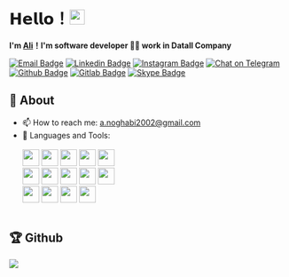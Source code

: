 # 𝗛𝗲𝗹𝗹𝗼！<img src="https://user-images.githubusercontent.com/5679180/79618120-0daffb80-80be-11ea-819e-d2b0fa904d07.gif" width="27px"> 

**I'm [Ali](https://github.com/Ali-Noghabi)！I'm software developer 👨‍💻 work in Datall Company**

[![Email Badge](https://img.shields.io/badge/Gmail-D14836?style=for-the-badge&logo=gmail&logoColor=white&link=mailto:yaronhuang@foxmail.com)](mailto:a.noghabi2002@gmail.com)
[![Linkedin Badge](https://img.shields.io/badge/LinkedIn-0077B5?style=for-the-badge&logo=linkedin&logoColor=white)](https://www.linkedin.com/in/ali-noghabi/)
[![Instagram Badge](https://img.shields.io/badge/Instagram-E4405F?style=for-the-badge&logo=instagram&logoColor=white)](https://www.instagram.com/aliabdollahian.noghabi/) 
[![Chat on Telegram](https://img.shields.io/badge/Telegram-2CA5E0?style=for-the-badge&logo=telegram&logoColor=white)](https://t.me/Ali_Abdollahian_Noghabi) 
[![Github Badge](https://img.shields.io/badge/GitHub-100000?style=for-the-badge&logo=github&logoColor=white)](https://github.com/Ali-Noghabi)
[![Gitlab Badge](https://img.shields.io/badge/GitLab-330F63?style=for-the-badge&logo=gitlab&logoColor=white)](https://gitlab.com/ali.noghabi)
[![Skype Badge](https://img.shields.io/badge/Skype-blue?style=for-the-badge&logo=skype&logoColor=white)](https://join.skype.com/invite/gLtpihANf3CC)

## 🧐 About
- 📫 How to reach me: a.noghabi2002@gmail.com<br />
- 🌱 Languages and Tools:<br />    
    <div>
	<br />
        <img height="30" src="https://img.shields.io/badge/C%2B%2B-00599C?style=for-the-badge&logo=c%2B%2B&logoColor=white"></code>
        <img height="30" src="https://img.shields.io/badge/Java-ED8B00?style=for-the-badge&logo=java&logoColor=white"></code>
	<img height="30" src="https://img.shields.io/badge/Qt-41CD52?style=for-the-badge&logo=qt&logoColor=white"></code>
	<img height="30" src="	https://img.shields.io/badge/C-00599C?style=for-the-badge&logo=c&logoColor=white"></code>
        <img height="30" src="https://img.shields.io/badge/C%23-239120?style=for-the-badge&logo=c-sharp&logoColor=white"></code>
	<br />
	<img height="30" src="https://img.shields.io/badge/Git-F05032?style=for-the-badge&logo=git&logoColor=white"></code>
        <img height="30" src="https://img.shields.io/badge/SQLite-07405E?style=for-the-badge&logo=sqlite&logoColor=white"></code>
	 <img height="30" src="https://img.shields.io/badge/CMake-064F8C?style=for-the-badge&logo=cmake&logoColor=white"></code>
        <img height="30" src="https://img.shields.io/badge/json-5E5C5C?style=for-the-badge&logo=json&logoColor=white"></code>
	<img height="30" src="https://img.shields.io/badge/Postman-FF6C37?style=for-the-badge&logo=Postman&logoColor=white"></code>
	<br />
	<img height="30" src="https://img.shields.io/badge/Windows-0078D6?style=for-the-badge&logo=windows&logoColor=white"></code>
	<img height="30" src="https://img.shields.io/badge/Ubuntu-E95420?style=for-the-badge&logo=ubuntu&logoColor=white"></code>
	<img height="30" src="https://img.shields.io/badge/CLion-000000?style=for-the-badge&logo=clion&logoColor=white"></code>
	<img height="30" src="https://img.shields.io/badge/Visual_Studio_Code-0078D4?style=for-the-badge&logo=visual%20studio%20code&logoColor=white">
    </div>
    <br />
 ## 🏆 Github
 &nbsp;
    <img align="left" src="https://github-readme-stats.vercel.app/api?username=Ali-Noghabi&show_icons=true&hide_border=true">

